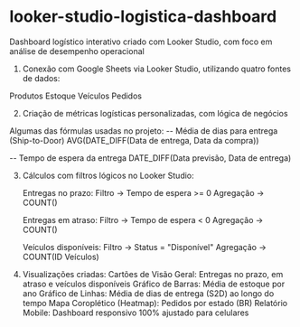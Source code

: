 # looker-studio-logistica-dashboard
Dashboard logístico interativo criado com Looker Studio, com foco em análise de desempenho operacional

1. Conexão com Google Sheets via Looker Studio, utilizando quatro fontes de dados:

Produtos
Estoque
Veículos
Pedidos

2. Criação de métricas logísticas personalizadas, com lógica de negócios

  Algumas das fórmulas usadas no projeto:
  -- Média de dias para entrega (Ship-to-Door)
AVG(DATE_DIFF(Data de entrega, Data da compra))

-- Tempo de espera da entrega
DATE_DIFF(Data previsão, Data de entrega)

3. Cálculos com filtros lógicos no Looker Studio:

    Entregas no prazo:
  Filtro → Tempo de espera >= 0
  Agregação → COUNT()

    Entregas em atraso:
  Filtro → Tempo de espera < 0
  Agregação → COUNT()

    Veículos disponíveis:
  Filtro → Status = "Disponível"
  Agregação → COUNT(ID Veículos)

4. Visualizações criadas:
Cartões de Visão Geral: Entregas no prazo, em atraso e veículos disponíveis
Gráfico de Barras: Média de estoque por ano
Gráfico de Linhas: Média de dias de entrega (S2D) ao longo do tempo
Mapa Coroplético (Heatmap): Pedidos por estado (BR)
Relatório Mobile: Dashboard responsivo 100% ajustado para celulares
